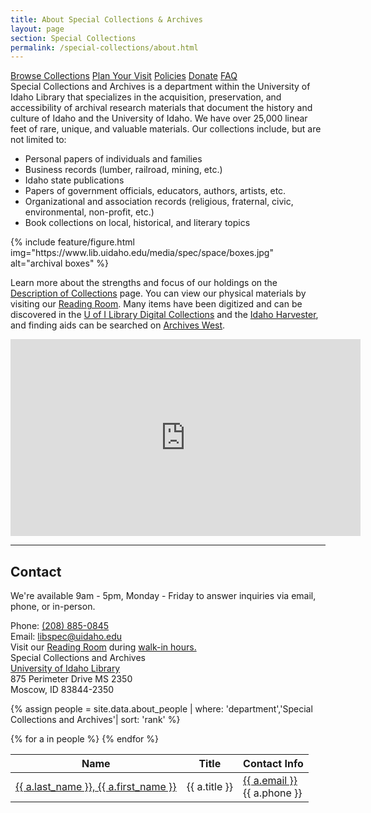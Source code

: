 ```yaml
---
title: About Special Collections & Archives
layout: page
section: Special Collections
permalink: /special-collections/about.html
---
```


<div class="py-3 text-center">
    <a href="{{ '/special-collections/browse.html' | relative_url }}" class="btn btn-secondary my-2 mx-1"><span class="fas fa-search"></span> Browse Collections</a>
    <a href="{{ '/special-collections/plan.html' | relative_url }}" class="btn btn-secondary my-2 mx-1"><span class="fas fa-edit"></span> Plan Your Visit</a>
    <a href="{{ '/special-collections/policies.html' | relative_url }}" class="btn btn-secondary my-2 mx-1"><span class="fas fa-question"></span> Policies</a>
    <a href="{{ '/special-collections/donations.html' | relative_url }}" class="btn btn-secondary my-2 mx-1"><span class="fas fa-gift"></span> Donate</a>
    <a href="{{ '/special-collections/faq.html' | relative_url }}" class="btn btn-secondary my-2 mx-1"><span class="fas fa-question"></span> FAQ</a>
</div>

<div class="row pt-3">
<div class="col-md-6" markdown="1">
Special Collections and Archives is a department within the University of Idaho Library that specializes in the acquisition, preservation, and accessibility of archival research materials that document the history and culture of Idaho and the University of Idaho. We have over 25,000 linear feet of rare, unique, and valuable materials. Our collections include, but are not limited to:

- Personal papers of individuals and families
- Business records (lumber, railroad, mining, etc.)
- Idaho state publications
- Papers of government officials, educators, authors, artists, etc.
- Organizational and association records (religious, fraternal, civic, environmental, non-profit, etc.)
- Book collections on local, historical, and literary topics
</div>
<div class="col-md-6 align-self-center">
{% include feature/figure.html img="https://www.lib.uidaho.edu/media/spec/space/boxes.jpg" alt="archival boxes" %}
</div>
</div>

Learn more about the strengths and focus of our holdings on the [Description of Collections](/special-collections/description.html) page.
You can view our physical materials by visiting our [Reading Room](/special-collections/plan.html). 
Many items have been digitized and can be discovered in the [U of I Library Digital Collections](https://www.lib.uidaho.edu/digital/) and the [Idaho Harvester](https://harvester.lib.uidaho.edu/),
and finding aids can be searched on [Archives West](https://archiveswest.orbiscascade.org/search.php?r=idu).

<div class="embed-responsive embed-responsive-16by9">
    <iframe width="560" height="315" src="https://www.youtube-nocookie.com/embed/23VSOWiUOZ0" title="YouTube video player" frameborder="0" allow="accelerometer; autoplay; clipboard-write; encrypted-media; gyroscope; picture-in-picture; web-share" allowfullscreen></iframe>
</div>

---

## Contact

We're available 9am - 5pm, Monday - Friday to answer inquiries via email, phone, or in-person.

<div class="card-deck my-4">
    <div class="card">
        <div class="card-body text-center">
            Phone: <a href="tel:+1-208-885-0845">(208) 885-0845</a><br> 
            Email: <a href="mailto:libspec@uidaho.edu">libspec@uidaho.edu</a><br>
            Visit our <a href="{{ '/about/maps.html#first-floor' | relative_url }}">Reading Room</a> during <a href="{{ 'special-collections/plan.html#hours' | relative_url }}">walk-in hours.</a>
        </div>
    </div>
    <div class="card">
        <div class="card-body text-center">
        Special Collections and Archives<br>
        <a href="http://maps.google.com/maps?f=q&amp;hl=en&amp;geocode=&amp;q=university+of+idaho+library+83844&amp;ie=UTF8&amp;ll=46.735272,-117.014952&amp;spn=0.024177,0.055275&amp;z=14&amp;iwloc=A">University of Idaho Library</a><br>
        875 Perimeter Drive MS 2350 <br>
        Moscow, ID 83844-2350
        </div>
    </div>
</div>

{% assign people = site.data.about_people | where: 'department','Special Collections and Archives'| sort: 'rank' %}

<table class="table table-striped">
    <thead>
       <tr>
          <th>Name</th>
          <th>Title</th>
          <th>Contact Info</th>
       </tr>
    </thead>
    <tbody>
    {% for a in people %}
    <tr>
       <td class="name"><a href="{{ '/about/people/' | relative_url }}{{ a.id }}.html">{{ a.last_name }}, {{ a.first_name }}</a></td>
       <td class="title center">{{ a.title }}</td>
       <td class="contact"><a href="mailto:{{ p.email }}">{{ a.email }}</a><br>{{ a.phone }}</td>
    </tr>
    {% endfor %}
    </tbody>
</table>
